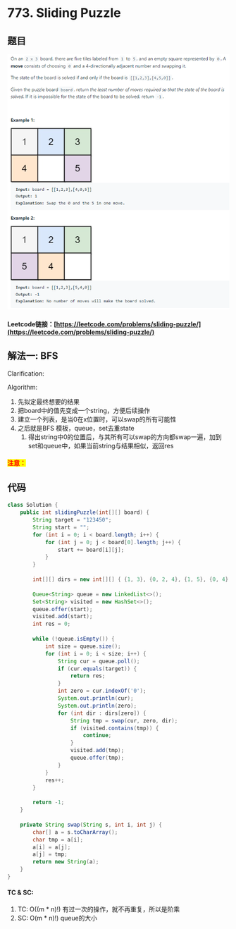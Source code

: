 # 773. Sliding Puzzle

## 题目

![](<.gitbook/assets/image (129).png>)

#### Leetcode链接：[https://leetcode.com/problems/sliding-puzzle/](https://leetcode.com/problems/sliding-puzzle/)

## 解法一: BFS

Clarification:&#x20;

Algorithm:&#x20;

1. 先拟定最终想要的结果
2. 把board中的值先变成一个string，方便后续操作
3. 建立一个列表，是当0在x位置时，可以swap的所有可能性
4. 之后就是BFS 模板，queue，set去重state
   1. 得出string中0的位置后，与其所有可以swap的方向都swap一遍，加到set和queue中，如果当前string与结果相似，返回res

#### <mark style="color:red;">注意：</mark>

## 代码

```java
class Solution {
    public int slidingPuzzle(int[][] board) {
        String target = "123450";
        String start = "";
        for (int i = 0; i < board.length; i++) {
            for (int j = 0; j < board[0].length; j++) {
                start += board[i][j];
            }
        }
        
        int[][] dirs = new int[][] { {1, 3}, {0, 2, 4}, {1, 5}, {0, 4}, {1, 3, 5}, {2, 4} };
        
        Queue<String> queue = new LinkedList<>();
        Set<String> visited = new HashSet<>();
        queue.offer(start);
        visited.add(start);
        int res = 0;
        
        while (!queue.isEmpty()) {
            int size = queue.size();
            for (int i = 0; i < size; i++) {
                String cur = queue.poll();
                if (cur.equals(target)) {
                    return res;
                }
                int zero = cur.indexOf('0');
                System.out.println(cur);
                System.out.println(zero);
                for (int dir : dirs[zero]) {
                    String tmp = swap(cur, zero, dir);
                    if (visited.contains(tmp)) {
                        continue;
                    }
                    visited.add(tmp);
                    queue.offer(tmp);
                }
            }
            res++;
        }
        
        return -1;
    }
    
    private String swap(String s, int i, int j) {
        char[] a = s.toCharArray();
        char tmp = a[i];
        a[i] = a[j];
        a[j] = tmp;
        return new String(a);
    }
}
```

#### TC & SC:&#x20;

1. TC: O((m \* n)!) 有过一次的操作，就不再重复，所以是阶乘
2. SC: O(m \* n)!) queue的大小
